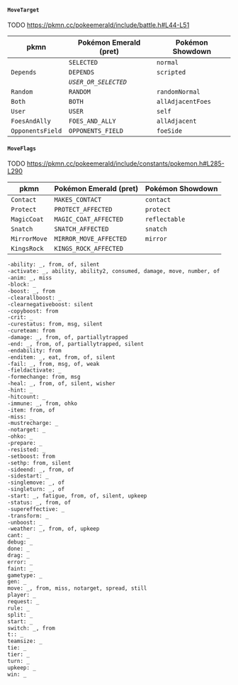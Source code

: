 #### `MoveTarget`

TODO https://pkmn.cc/pokeemerald/include/battle.h#L44-L51

| pkmn             | Pokémon Emerald (pret) | Pokémon Showdown  |
| ---------------- | ---------------------- | ----------------- |
|                  | `SELECTED`             | `normal`          |
| `Depends`        | `DEPENDS`              | `scripted`        |
|                  | *`USER_OR_SELECTED`*   |                   |
| `Random`         | `RANDOM`               | `randomNormal`    |
| `Both`           | `BOTH`                 | `allAdjacentFoes` |
| `User`           | `USER`                 | `self`            |
| `FoesAndAlly`    | `FOES_AND_ALLY`        | `allAdjacent`     |
| `OpponentsField` | `OPPONENTS_FIELD`      | `foeSide`         |

#### `MoveFlags`

TODO https://pkmn.cc/pokeemerald/include/constants/pokemon.h#L285-L290

| pkmn         | Pokémon Emerald (pret) | Pokémon Showdown |
| ------------ | ---------------------- | ---------------- |
| `Contact`    | `MAKES_CONTACT`        | `contact`        |
| `Protect`    | `PROTECT_AFFECTED`     | `protect`        |
| `MagicCoat`  | `MAGIC_COAT_AFFECTED`  | `reflectable`    |
| `Snatch`     | `SNATCH_AFFECTED`      | `snatch`         |
| `MirrorMove` | `MIRROR_MOVE_AFFECTED` | `mirror`         |
| `KingsRock`  | `KINGS_ROCK_AFFECTED`  |                  |

```txt
-ability: _, from, of, silent
-activate: _, ability, ability2, consumed, damage, move, number, of
-anim: _, miss
-block: _
-boost: _, from
-clearallboost: _
-clearnegativeboost: silent
-copyboost: from
-crit: _
-curestatus: from, msg, silent
-cureteam: from
-damage: _, from, of, partiallytrapped
-end: _, from, of, partiallytrapped, silent
-endability: from
-enditem: _, eat, from, of, silent
-fail: _, from, msg, of, weak
-fieldactivate: _
-formechange: from, msg
-heal: _, from, of, silent, wisher
-hint: _
-hitcount: _
-immune: _, from, ohko
-item: from, of
-miss: _
-mustrecharge: _
-notarget: _
-ohko: _
-prepare: _
-resisted: _
-setboost: from
-sethp: from, silent
-sideend: _, from, of
-sidestart: _
-singlemove: _, of
-singleturn: _, of
-start: _, fatigue, from, of, silent, upkeep
-status: _, from, of
-supereffective: _
-transform: _
-unboost: _
-weather: _, from, of, upkeep
cant: _
debug: _
done: _
drag: _
error: _
faint: _
gametype: _
gen: _
move: _, from, miss, notarget, spread, still
player: _
request: _
rule: _
split: _
start: _
switch: _, from
t:: _
teamsize: _
tie: _
tier: _
turn: _
upkeep: _
win: _
```
